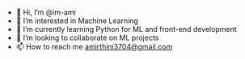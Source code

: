 - 👋 Hi, I’m @im-ami
- 👀 I’m interested in Machine Learning 
- 🌱 I’m currently learning Python for ML and front-end development
- 💞️ I’m looking to collaborate on ML projects
- 📫 How to reach me amirthini3704@gmail.com

<!---
im-ami/im-ami is a ✨ special ✨ repository because its `README.md` (this file) appears on your GitHub profile.
You can click the Preview link to take a look at your changes.
--->
